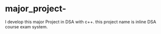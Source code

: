 # major_project-
I develop this major Project in DSA with c++. this project  name is inline DSA course exam system.
